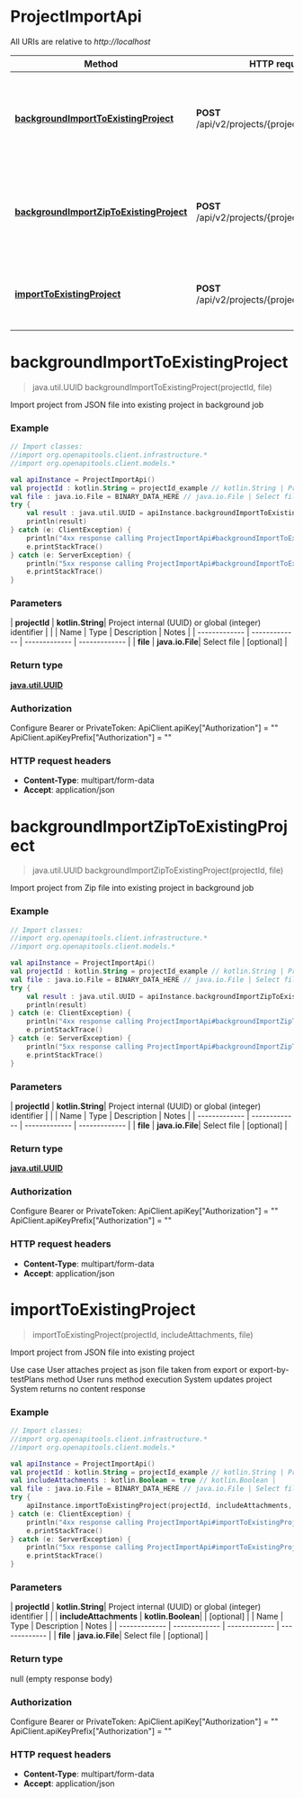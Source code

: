 # ProjectImportApi

All URIs are relative to *http://localhost*

| Method | HTTP request | Description |
| ------------- | ------------- | ------------- |
| [**backgroundImportToExistingProject**](ProjectImportApi.md#backgroundImportToExistingProject) | **POST** /api/v2/projects/{projectId}/import/json | Import project from JSON file into existing project in background job |
| [**backgroundImportZipToExistingProject**](ProjectImportApi.md#backgroundImportZipToExistingProject) | **POST** /api/v2/projects/{projectId}/import/zip | Import project from Zip file into existing project in background job |
| [**importToExistingProject**](ProjectImportApi.md#importToExistingProject) | **POST** /api/v2/projects/{projectId}/import | Import project from JSON file into existing project |


<a id="backgroundImportToExistingProject"></a>
# **backgroundImportToExistingProject**
> java.util.UUID backgroundImportToExistingProject(projectId, file)

Import project from JSON file into existing project in background job

### Example
```kotlin
// Import classes:
//import org.openapitools.client.infrastructure.*
//import org.openapitools.client.models.*

val apiInstance = ProjectImportApi()
val projectId : kotlin.String = projectId_example // kotlin.String | Project internal (UUID) or global (integer) identifier
val file : java.io.File = BINARY_DATA_HERE // java.io.File | Select file
try {
    val result : java.util.UUID = apiInstance.backgroundImportToExistingProject(projectId, file)
    println(result)
} catch (e: ClientException) {
    println("4xx response calling ProjectImportApi#backgroundImportToExistingProject")
    e.printStackTrace()
} catch (e: ServerException) {
    println("5xx response calling ProjectImportApi#backgroundImportToExistingProject")
    e.printStackTrace()
}
```

### Parameters
| **projectId** | **kotlin.String**| Project internal (UUID) or global (integer) identifier | |
| Name | Type | Description  | Notes |
| ------------- | ------------- | ------------- | ------------- |
| **file** | **java.io.File**| Select file | [optional] |

### Return type

[**java.util.UUID**](java.util.UUID.md)

### Authorization


Configure Bearer or PrivateToken:
    ApiClient.apiKey["Authorization"] = ""
    ApiClient.apiKeyPrefix["Authorization"] = ""

### HTTP request headers

 - **Content-Type**: multipart/form-data
 - **Accept**: application/json

<a id="backgroundImportZipToExistingProject"></a>
# **backgroundImportZipToExistingProject**
> java.util.UUID backgroundImportZipToExistingProject(projectId, file)

Import project from Zip file into existing project in background job

### Example
```kotlin
// Import classes:
//import org.openapitools.client.infrastructure.*
//import org.openapitools.client.models.*

val apiInstance = ProjectImportApi()
val projectId : kotlin.String = projectId_example // kotlin.String | Project internal (UUID) or global (integer) identifier
val file : java.io.File = BINARY_DATA_HERE // java.io.File | Select file
try {
    val result : java.util.UUID = apiInstance.backgroundImportZipToExistingProject(projectId, file)
    println(result)
} catch (e: ClientException) {
    println("4xx response calling ProjectImportApi#backgroundImportZipToExistingProject")
    e.printStackTrace()
} catch (e: ServerException) {
    println("5xx response calling ProjectImportApi#backgroundImportZipToExistingProject")
    e.printStackTrace()
}
```

### Parameters
| **projectId** | **kotlin.String**| Project internal (UUID) or global (integer) identifier | |
| Name | Type | Description  | Notes |
| ------------- | ------------- | ------------- | ------------- |
| **file** | **java.io.File**| Select file | [optional] |

### Return type

[**java.util.UUID**](java.util.UUID.md)

### Authorization


Configure Bearer or PrivateToken:
    ApiClient.apiKey["Authorization"] = ""
    ApiClient.apiKeyPrefix["Authorization"] = ""

### HTTP request headers

 - **Content-Type**: multipart/form-data
 - **Accept**: application/json

<a id="importToExistingProject"></a>
# **importToExistingProject**
> importToExistingProject(projectId, includeAttachments, file)

Import project from JSON file into existing project

 Use case   User attaches project as json file taken from export or export-by-testPlans method   User runs method execution   System updates project   System returns no content response

### Example
```kotlin
// Import classes:
//import org.openapitools.client.infrastructure.*
//import org.openapitools.client.models.*

val apiInstance = ProjectImportApi()
val projectId : kotlin.String = projectId_example // kotlin.String | Project internal (UUID) or global (integer) identifier
val includeAttachments : kotlin.Boolean = true // kotlin.Boolean | 
val file : java.io.File = BINARY_DATA_HERE // java.io.File | Select file
try {
    apiInstance.importToExistingProject(projectId, includeAttachments, file)
} catch (e: ClientException) {
    println("4xx response calling ProjectImportApi#importToExistingProject")
    e.printStackTrace()
} catch (e: ServerException) {
    println("5xx response calling ProjectImportApi#importToExistingProject")
    e.printStackTrace()
}
```

### Parameters
| **projectId** | **kotlin.String**| Project internal (UUID) or global (integer) identifier | |
| **includeAttachments** | **kotlin.Boolean**|  | [optional] |
| Name | Type | Description  | Notes |
| ------------- | ------------- | ------------- | ------------- |
| **file** | **java.io.File**| Select file | [optional] |

### Return type

null (empty response body)

### Authorization


Configure Bearer or PrivateToken:
    ApiClient.apiKey["Authorization"] = ""
    ApiClient.apiKeyPrefix["Authorization"] = ""

### HTTP request headers

 - **Content-Type**: multipart/form-data
 - **Accept**: application/json

